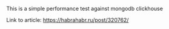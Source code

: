 This is a simple performance test against mongodb clickhouse


Link to article: https://habrahabr.ru/post/320762/
